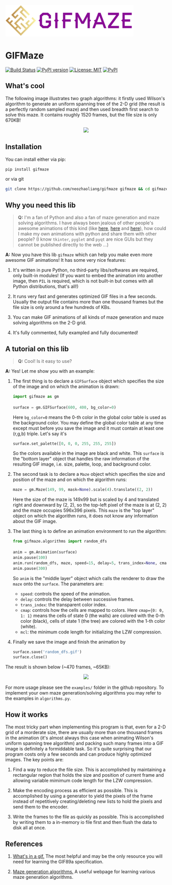 <p align="left"><img src="logo.svg" width="400"/></p>

# GIFMaze

[![Build Status](https://travis-ci.org/neozhaoliang/gifmaze.svg?branch=master)](https://travis-ci.org/neozhaoliang/gifmaze) [![PyPI version](https://badge.fury.io/py/gifmaze.svg)](https://badge.fury.io/py/gifmaze) [![License: MIT](https://img.shields.io/badge/License-MIT-red.svg)](https://opensource.org/licenses/MIT) [![PyPI](https://img.shields.io/pypi/pyversions/pytest.svg)]()


## What's cool

The following image illustrates two graph algorithms: it firstly used Wilson's algorithm to generate an uniform spanning tree of the 2-D grid (the result is a perfectly random sampled maze) and then used breadth first search to solve this maze. It contains roughly 1520 frames, but the file size is only 670KB! 

<p align="center"><img src="https://neozhaoliang.github.io/img/gifmaze/wilson-bfs.gif"></p>


## Installation

You can install either via pip:

```bash
pip install gifmaze
```
or via git

```bash
git clone https://github.com/neozhaoliang/gifmaze gifmaze && cd gifmaze && python setup.py install
```

## Why you need this lib

> **Q:** I'm a fan of Python and also a fan of maze generation and maze solving algorithms. I have always been jealous of other people's awesome animations of this kind (like [here](https://bl.ocks.org/mbostock/11357811), [here](https://bl.ocks.org/mbostock/c03ee31334ee89abad83) and [here](http://weblog.jamisbuck.org/2011/2/7/maze-generation-algorithm-recap)), how could I make my own animations with python and share them with other people? (I know `tkinter`, `pyglet` and `pyqt` are nice GUIs but they cannot be published directly to the web ...)

**A:** Now you have this lib `gifmaze` which can help you make even more awesome GIF animations! It has some very nice features:

1. It's written in pure Python, no third-party libs/softwares are required, only built-in modules! (If you want to embed the animation into another image, then `PIL` is required, which is not built-in but comes with all Python distributions, that's all!)

2. It runs very fast and generates optimized GIF files in a few seconds. Usually the output file contains more than one thousand frames but the file size is only around a few hundreds of KBs.

3. You can make GIF animations of all kinds of maze generation and maze solving algorithms on the 2-D grid. 

4. It's fully commented, fully exampled and fully documented!


## A tutorial on this lib


> **Q:** Cool! Is it easy to use?

**A:** Yes! Let me show you with an example:

1. The first thing is to declare a `GIFSurface` object which specifies the size of the image and on which the animation is drawn:
    ```python
    import gifmaze as gm
    
    surface = gm.GIFSurface(600, 400, bg_color=0)
    ```
    Here `bg_color=0` means the 0-th color in the global color table is used as the background color. You may define the global color table at any time except must before you save the image and it must contain at least one (r,g,b) triple. Let's say it's

    ```python
    surface.set_palette([0, 0, 0, 255, 255, 255])
    ```
    So the colors available in the image are black and white. This `surface` is the "bottom layer" object that handles the raw information of the resulting GIF image, i.e. size, palette, loop, and background color.

2. The second task is to declare a `Maze` object which specifies the size and position of the maze and on which the algorithm runs:

    ```python
    maze = gm.Maze(149, 99, mask=None).scale(4).translate((2, 2))
    ```
    Here the size of the maze is 149x99 but is scaled by 4 and translated right and downward by (2, 2), so the top-left pixel of the maze is at (2, 2) and the maze occupies 596x396 pixels. This `maze` is the "top layer" object on which the algorithm runs, it does not know any information about the GIF image.
    
3. The last thing is to define an animation environment to run the algorithm:

    ```python
    from gifmaze.algorithms import random_dfs
    
    anim = gm.Animation(surface)
    anim.pause(100)
    anim.run(random_dfs, maze, speed=15, delay=5, trans_index=None, cmap={0: 0, 1: 1}, mcl=2, start=(0, 0))
    anim.pause(300)
    ```
    So `anim` is the "middle layer" object which calls the renderer to draw the `maze` onto the `surface`. The parameters are:
    + `speed`: controls the speed of the animation.
    + `delay`: controls the delay between successive frames.
    + `trans_index`: the transparent color index.
    + `cmap`: controls how the cells are mapped to colors. Here `cmap={0: 0, 1: 1}` means the cells of state 0 (the walls) are colored with the 0-th color (black), cells of state 1 (the tree) are colored with the 1-th color (white).
    + `mcl`: the minimum code length for initializing the LZW compression.

4. Finally we save the image and finish the animation by

    ```python
    surface.save('random_dfs.gif')
    surface.close()
    ```
The result is shown below (~470 frames, ~65KB):

<p align="center"><img src="https://neozhaoliang.github.io/img/gifmaze/random_dfs.gif"></p>

For more usage please see the `examples/` folder in the github repository. To implement your own maze generation/solving algorithms you may refer to the examples in `algorithms.py`.


## How it works

The most tricky part when implementing this program is that, even for a 2-D grid of a morderate size, there are usually more than one thousand frames in the animation (it's almost always this case when animating Wilson's uniform spanning tree algorithm) and packing such many frames into a GIF image is definitely a formiddable task. So it's quite surprising that our program costs only a few seconds and can produce highly optimized images. The key points are:

1. Find a way to reduce the file size. This is accomplished by maintaining a rectangular region that holds the size and position of current frame and allowing variable mimimum code length for the LZW compression.

2. Make the encoding process as efficient as possible. This is accomplished by using a generator to yield the pixels of the frame instead of repetitively creating/deleting new lists to hold the pixels and send them to the encoder.

3. Write the frames to the file as quickly as possible. This is accomplished by writing them to a in-memory io file first and then flush the data to disk all at once.


## References

1. [What's in a gif.](http://www.matthewflickinger.com/lab/whatsinagif/bits_and_bytes.asp) The most helpful and may be the only resource you will need for learning the GIF89a specification.

2. [Maze generation algorithms.](http://weblog.jamisbuck.org/2011/2/7/maze-generation-algorithm-recap) A useful webpage for learning various maze generation algorithms. 
